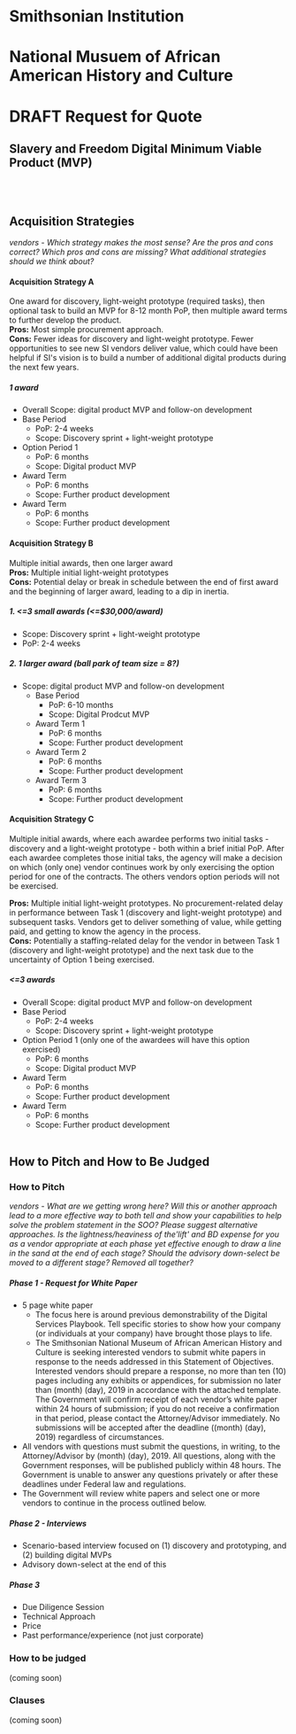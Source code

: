 # Smithsonian Institution
# National Musuem of African American History and Culture
# DRAFT Request for Quote
## Slavery and Freedom Digital Minimum Viable Product (MVP)
<br/><br/>  

## Acquisition Strategies
_vendors - Which strategy makes the most sense? Are the pros and cons correct? Which pros and cons are missing? What additional strategies should we think about?_

#### Acquisition Strategy A  
One award for discovery, light-weight prototype (required tasks), then optional task to build an MVP for 8-12 month PoP, then multiple award terms to further develop the product.  
__Pros:__ Most simple procurement approach.  
__Cons:__ Fewer ideas for discovery and light-weight prototype. Fewer opportunities to see new SI vendors deliver value, which could have been helpful if SI's vision is to build a number of additional digital products during the next few years.  

##### 1 award
* Overall Scope: digital product MVP and follow-on development
* Base Period
  * PoP: 2-4 weeks
  * Scope: Discovery sprint + light-weight prototype
* Option Period 1
  * PoP: 6 months
  * Scope: Digital product MVP
* Award Term
  * PoP: 6 months
  * Scope: Further product development
* Award Term
  * PoP: 6 months
  * Scope: Further product development

#### Acquisition Strategy B  
Multiple initial awards, then one larger award  
__Pros:__ Multiple initial light-weight prototypes  
__Cons:__ Potential delay or break in schedule between the end of first award and the beginning of larger award, leading to a dip in inertia.    

##### 1. <=3 small awards (<=$30,000/award)
* Scope: Discovery sprint + light-weight prototype
* PoP: 2-4 weeks
##### 2. 1 larger award (ball park of team size = 8?)
* Scope: digital product MVP and follow-on development
  * Base Period
    * PoP: 6-10 months
    * Scope: Digital Prodcut MVP
  * Award Term 1
    * PoP: 6 months
    * Scope: Further product development
  * Award Term 2
    * PoP: 6 months
    * Scope: Further product development
  * Award Term 3
    * PoP: 6 months
    * Scope: Further product development
  
#### Acquisition Strategy C  
Multiple initial awards, where each awardee performs two initial tasks - discovery and a light-weight prototype - both within a brief initial PoP. After each awardee completes those initial taks, the agency will make a decision on which (only one) vendor continues work by only exercising the option period for one of the contracts. The others vendors option periods will not be exercised.

__Pros:__ Multiple initial light-weight prototypes. No procurement-related delay in performance between Task 1 (discovery and light-weight prototype) and subsequent tasks. Vendors get to deliver something of value, while getting paid, and getting to know the agency in the process.  
__Cons:__ Potentially a staffing-related delay for the vendor in between Task 1 (discovery and light-weight prototype) and the next task due to the uncertainty of Option 1 being exercised.  

##### <=3 awards
* Overall Scope: digital product MVP and follow-on development
* Base Period
  * PoP: 2-4 weeks
  * Scope: Discovery sprint + light-weight prototype
* Option Period 1 (only one of the awardees will have this option exercised)
  * PoP: 6 months
  * Scope: Digital product MVP
* Award Term
  * PoP: 6 months
  * Scope: Further product development
* Award Term
  * PoP: 6 months
  * Scope: Further product development
<br/><br/>
## How to Pitch and How to Be Judged

### How to Pitch
_vendors - What are we getting wrong here? Will this or another approach lead to a more effective way to both tell and show your capabilities to help solve the problem statement in the SOO? Please suggest alternative approaches. Is the lightness/heaviness of the'lift' and BD expense for you as a vendor appropriate at each phase yet effective enough to draw a line in the sand at the end of each stage? Should the advisory down-select be moved to a different stage? Removed all together?_ 
##### Phase 1  - Request for White Paper
* 5 page white paper
  * The focus here is around previous demonstrability of the Digital Services Playbook. Tell specific stories to show how your company (or individuals at your company) have brought those plays to life.
  * The Smithsonian National Museum of African American History and Culture is seeking interested vendors to submit white papers in response to the needs addressed in this Statement of Objectives. Interested vendors should prepare a response, no more than ten (10) pages including any exhibits or appendices, for submission no later than (month) (day), 2019 in accordance with the attached template. The Government will confirm receipt of each vendor’s white paper within 24 hours of submission; if you do not receive a confirmation in that period, please contact the Attorney/Advisor immediately. No submissions will be accepted after the deadline ((month) (day), 2019) regardless of circumstances.
* All vendors with questions must submit the questions, in writing, to the Attorney/Advisor by (month) (day), 2019. All questions, along with the Government responses, will be published publicly within 48 hours. The Government is unable to answer any questions privately or after these deadlines under Federal law and regulations.
* The Government will review white papers and select one or more vendors to continue in the process outlined below.

##### Phase 2 - Interviews
* Scenario-based interview focused on (1) discovery and prototyping, and (2) building digital MVPs
* Advisory down-select at the end of this

##### Phase 3
* Due Diligence Session
* Technical Approach
* Price
* Past performance/experience (not just corporate)

### How to be judged
(coming soon)  
### Clauses
(coming soon)

